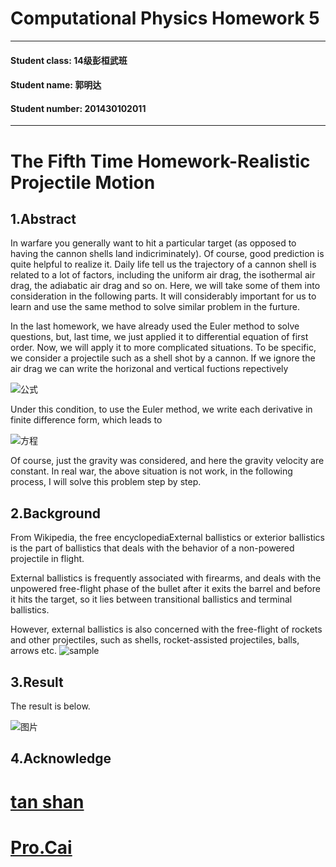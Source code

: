 # Computational Physics Homework 5
***

#### Student class: 14级彭桓武班
#### Student name: 郭明达
#### Student number: 201430102011
***

# The Fifth Time Homework-Realistic Projectile Motion

## 1.Abstract
In warfare you generally want to hit a particular target (as opposed to having the cannon shells land indicriminately). Of course, good prediction is quite helpful to realize it. Daily life tell us the trajectory of a cannon shell is related to a lot of factors, including the uniform air drag, the isothermal air drag, the adiabatic air drag and so on. Here, we will take some of them into consideration in the following parts. It will considerably important for us to learn and use the same method to solve similar problem in the furture.


In the last homework, we have already used the Euler method to solve questions, but, last time, we just applied it to differential equation of first order. Now, we will apply it to more complicated situations. To be specific, we consider a projectile such as a shell shot by a cannon. If we ignore the air drag we can write the horizonal and vertical fuctions repectively

![公式](https://github.com/gmd3250679/compuational_physics_N2014301020111/blob/master/Exercise-5/E5%20formula.png)

Under this condition, to use the Euler method, we write each derivative in finite difference form, which leads to

![方程](https://github.com/gmd3250679/compuational_physics_N2014301020111/blob/master/Exercise-5/equation1.png)


Of course, just the gravity was considered, and here the gravity velocity are constant. In real war, the above situation is not work, in the following process, I will solve this problem step by step.
## 2.Background
From Wikipedia, the free encyclopediaExternal ballistics or exterior ballistics is the part of ballistics that deals with the behavior of a non-powered projectile in flight.

External ballistics is frequently associated with firearms, and deals with the unpowered free-flight phase of the bullet after it exits the barrel and before it hits the target, so it lies between transitional ballistics and terminal ballistics.

However, external ballistics is also concerned with the free-flight of rockets and other projectiles, such as shells, rocket-assisted projectiles, balls, arrows etc.
![sample](https://github.com/gmd3250679/compuational_physics_N2014301020111/blob/master/Exercise-5/ball_angles.gif)
## 3.Result
The result is below.

![图片](https://github.com/gmd3250679/compuational_physics_N2014301020111/blob/master/Exercise-5/figure_1.png)
## 4.Acknowledge
# [tan shan](https://github.com/TanMingjun/compuational_physics_N2014301020106)
# [Pro.Cai](https://www.evernote.com/shard/s140/sh/26f85380-ee6c-4b4b-b33f-6871804d91ff/fb8cc702cb0e8ed7fafb50b2de4596ca)
